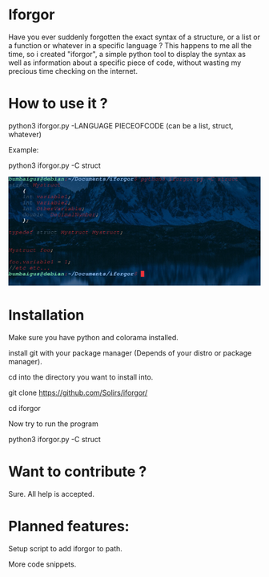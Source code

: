 # Iforgor

Have you ever suddenly forgotten the exact syntax of a structure, or a list or a function or whatever in a specific language ?
This happens to me all the time, so i created "iforgor", a simple python tool to display the syntax as well as information about a specific piece of code, without wasting my precious time checking on the internet.


# How to use it ?


python3 iforgor.py -LANGUAGE PIECEOFCODE (can be a list, struct, whatever)

Example:

python3 iforgor.py -C struct

![alt text](https://github.com/Solirs/iforgor/blob/master/ressources/demo.png?raw=true)


# Installation 

Make sure you have python and colorama installed.

install git with your package manager (Depends of your distro or package manager).

cd into the directory you want to install into.

git clone https://github.com/Solirs/iforgor/

cd iforgor

Now try to run the program

python3 iforgor.py -C struct


# Want to contribute ?

Sure. All help is accepted.


# Planned features:

Setup script to add iforgor to path.

More code snippets.

